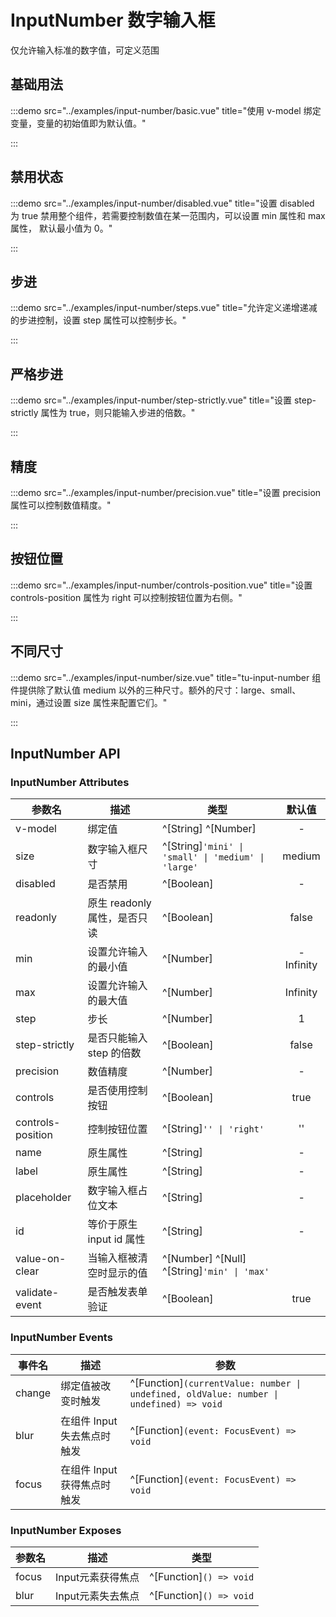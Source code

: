 # InputNumber 数字输入框

仅允许输入标准的数字值，可定义范围

## 基础用法

:::demo src="../examples/input-number/basic.vue" title="使用 v-model 绑定变量，变量的初始值即为默认值。"

:::

## 禁用状态

:::demo src="../examples/input-number/disabled.vue" title="设置 disabled 为 true 禁用整个组件，若需要控制数值在某一范围内，可以设置 min 属性和 max 属性， 默认最小值为 0。"

:::

## 步进

:::demo src="../examples/input-number/steps.vue" title="允许定义递增递减的步进控制，设置 step 属性可以控制步长。"

:::

## 严格步进

:::demo src="../examples/input-number/step-strictly.vue" title="设置 step-strictly 属性为 true，则只能输入步进的倍数。"

:::

## 精度

:::demo src="../examples/input-number/precision.vue" title="设置 precision 属性可以控制数值精度。"

:::

## 按钮位置

:::demo src="../examples/input-number/controls-position.vue" title="设置 controls-position 属性为 right 可以控制按钮位置为右侧。"

:::

## 不同尺寸

:::demo src="../examples/input-number/size.vue" title="tu-input-number 组件提供除了默认值 medium 以外的三种尺寸。额外的尺寸：large、small、mini，通过设置 size 属性来配置它们。"

:::

## InputNumber API

### InputNumber Attributes

| 参数名 | 描述 | 类型 | 默认值 |
| ------ | ---- | ---- | :----: |
| v-model | 绑定值 | ^[String] ^[Number] | - |
| size | 数字输入框尺寸 | ^[String]`'mini' \| 'small' \| 'medium' \| 'large'` | medium |
| disabled | 是否禁用 | ^[Boolean] | - |
| readonly | 原生  readonly 属性，是否只读 | ^[Boolean] | false |
| min | 设置允许输入的最小值 | ^[Number] | -Infinity |
| max | 设置允许输入的最大值 | ^[Number] | Infinity |
| step | 步长 | ^[Number]  | 1  |
| step-strictly | 是否只能输入 step 的倍数 | ^[Boolean]  | false |
| precision | 数值精度 | ^[Number] | - |
| controls | 是否使用控制按钮 | ^[Boolean] | true |
| controls-position | 控制按钮位置 | ^[String]`'' \| 'right'` | '' |
| name | 原生属性 | ^[String] | - |
| label | 原生属性 | ^[String] | - |
| placeholder | 数字输入框占位文本 | ^[String] | - |
| id | 等价于原生 input id 属性 | ^[String] | - |
| value-on-clear | 当输入框被清空时显示的值 | ^[Number] ^[Null] ^[String]`'min' \| 'max'` | |
| validate-event | 是否触发表单验证 | ^[Boolean]  | true |

### InputNumber Events

| 事件名 | 描述 | 参数 |
| ------ | ---- | ---- |
| change | 绑定值被改变时触发 | ^[Function]`(currentValue: number \| undefined, oldValue: number \| undefined) => void` |
| blur | 在组件 Input 失去焦点时触发 | ^[Function]`(event: FocusEvent) => void` |
| focus | 在组件 Input 获得焦点时触发 | ^[Function]`(event: FocusEvent) => void` |

### InputNumber Exposes

| 参数名 | 描述 | 类型 |
| ------ | ---- | ---- |
| focus | Input元素获得焦点 | ^[Function]`() => void` |
| blur | Input元素失去焦点 | ^[Function]`() => void` |
